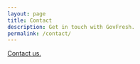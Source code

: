 ```yaml
---
layout: page
title: Contact
description: Get in touch with GovFresh.
permalink: /contact/
---
```


[Contact us.](https://forms.gle/gm8REnxgwXUjsWWq7)
